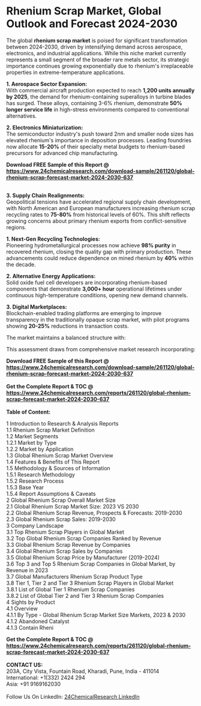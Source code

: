 <h1>Rhenium Scrap Market, Global Outlook and Forecast 2024-2030</h1><p>The global <strong>rhenium scrap market</strong> is poised for significant transformation between 2024-2030, driven by intensifying demand across aerospace, electronics, and industrial applications. While this niche market currently represents a small segment of the broader rare metals sector, its strategic importance continues growing exponentially due to rhenium's irreplaceable properties in extreme-temperature applications.</p><p><strong>1. Aerospace Sector Expansion:</strong><br>
With commercial aircraft production expected to reach <strong>1,200 units annually by 2025</strong>, the demand for rhenium-containing superalloys in turbine blades has surged. These alloys, containing 3-6% rhenium, demonstrate <strong>50% longer service life</strong> in high-stress environments compared to conventional alternatives.</p><p><strong>2. Electronics Miniaturization:</strong><br>
The semiconductor industry's push toward 2nm and smaller node sizes has elevated rhenium's importance in deposition processes. Leading foundries now allocate <strong>15-20%</strong> of their specialty metal budgets to rhenium-based precursors for advanced chip manufacturing.</p><div><b>Download FREE Sample of this Report @ 
            <a href="https://www.24chemicalresearch.com/download-sample/261120/global-rhenium-scrap-forecast-market-2024-2030-637">
            https://www.24chemicalresearch.com/download-sample/261120/global-rhenium-scrap-forecast-market-2024-2030-637</a></b></div><br><p><strong>3. Supply Chain Realignments:</strong><br>
Geopolitical tensions have accelerated regional supply chain development, with North American and European manufacturers increasing rhenium scrap recycling rates to <strong>75-80%</strong> from historical levels of 60%. This shift reflects growing concerns about primary rhenium exports from conflict-sensitive regions.</p><p><strong>1. Next-Gen Recycling Technologies:</strong><br>
Pioneering hydrometallurgical processes now achieve <strong>98% purity</strong> in recovered rhenium, closing the quality gap with primary production. These advancements could reduce dependence on mined rhenium by <strong>40%</strong> within the decade.</p><p><strong>2. Alternative Energy Applications:</strong><br>
Solid oxide fuel cell developers are incorporating rhenium-based components that demonstrate <strong>3,000+ hour</strong> operational lifetimes under continuous high-temperature conditions, opening new demand channels.</p><p><strong>3. Digital Marketplaces:</strong><br>
Blockchain-enabled trading platforms are emerging to improve transparency in the traditionally opaque scrap market, with pilot programs showing <strong>20-25%</strong> reductions in transaction costs.</p><p>The market maintains a balanced structure with:</p><p>This assessment draws from comprehensive market research incorporating:</p><div><b>Download FREE Sample of this Report @ 
            <a href="https://www.24chemicalresearch.com/download-sample/261120/global-rhenium-scrap-forecast-market-2024-2030-637">
            https://www.24chemicalresearch.com/download-sample/261120/global-rhenium-scrap-forecast-market-2024-2030-637</a></b></div><br><div><b>Get the Complete Report & TOC @ 
            <a href="https://www.24chemicalresearch.com/reports/261120/global-rhenium-scrap-forecast-market-2024-2030-637">
            https://www.24chemicalresearch.com/reports/261120/global-rhenium-scrap-forecast-market-2024-2030-637</a></b></div><br>
            <b>Table of Content:</b><p>1 Introduction to Research & Analysis Reports<br />
    1.1 Rhenium Scrap Market Definition<br />
    1.2 Market Segments<br />
        1.2.1 Market by Type<br />
        1.2.2 Market by Application<br />
    1.3 Global Rhenium Scrap Market Overview<br />
    1.4 Features & Benefits of This Report<br />
    1.5 Methodology & Sources of Information<br />
        1.5.1 Research Methodology<br />
        1.5.2 Research Process<br />
        1.5.3 Base Year<br />
        1.5.4 Report Assumptions & Caveats<br />
2 Global Rhenium Scrap Overall Market Size<br />
    2.1 Global Rhenium Scrap Market Size: 2023 VS 2030<br />
    2.2 Global Rhenium Scrap Revenue, Prospects & Forecasts: 2019-2030<br />
    2.3 Global Rhenium Scrap Sales: 2019-2030<br />
3 Company Landscape<br />
    3.1 Top Rhenium Scrap Players in Global Market<br />
    3.2 Top Global Rhenium Scrap Companies Ranked by Revenue<br />
    3.3 Global Rhenium Scrap Revenue by Companies<br />
    3.4 Global Rhenium Scrap Sales by Companies<br />
    3.5 Global Rhenium Scrap Price by Manufacturer (2019-2024)<br />
    3.6 Top 3 and Top 5 Rhenium Scrap Companies in Global Market, by Revenue in 2023<br />
    3.7 Global Manufacturers Rhenium Scrap Product Type<br />
    3.8 Tier 1, Tier 2 and Tier 3 Rhenium Scrap Players in Global Market<br />
        3.8.1 List of Global Tier 1 Rhenium Scrap Companies<br />
        3.8.2 List of Global Tier 2 and Tier 3 Rhenium Scrap Companies<br />
4 Sights by Product<br />
    4.1 Overview<br />
        4.1.1 By Type - Global Rhenium Scrap Market Size Markets, 2023 & 2030<br />
        4.1.2 Abandoned Catalyst<br />
        4.1.3 Contain Rheni</p><div><b>Get the Complete Report & TOC @ 
            <a href="https://www.24chemicalresearch.com/reports/261120/global-rhenium-scrap-forecast-market-2024-2030-637">
            https://www.24chemicalresearch.com/reports/261120/global-rhenium-scrap-forecast-market-2024-2030-637</a></b></div><br><b>CONTACT US:</b><br>
            203A, City Vista, Fountain Road, Kharadi, Pune, India - 411014<br>
            International: +1(332) 2424 294<br>
            Asia: +91 9169162030 <br><br>
            Follow Us On LinkedIn: <a href="https://www.linkedin.com/company/24chemicalresearch/">24ChemicalResearch LinkedIn</a>